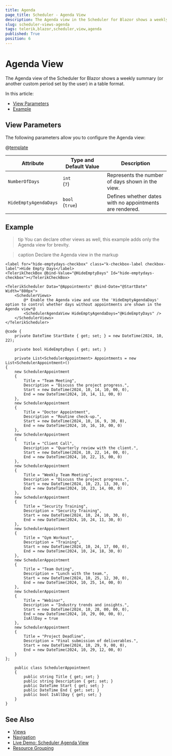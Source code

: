 ```yaml
---
title: Agenda
page_title: Scheduler - Agenda View
description: The Agenda view in the Scheduler for Blazor shows a weekly summary or a user-defined custom period in a table format, providing a clear event overview.
slug: scheduler-views-agenda
tags: telerik,blazor,scheduler,view,agenda
published: True
position: 6
---
```


# Agenda View

The Agenda view of the Scheduler for Blazor shows a weekly summary (or another custom period set by the user) in a table format.

In this article:

* [View Parameters](#view-parameters)
* [Example](#example)

## View Parameters

The following parameters allow you to configure the Agenda view:

@[template](/_contentTemplates/common/parameters-table-styles.md#table-layout)

| Attribute | Type and Default&nbsp;Value | Description |
| --- | --- | --- |
| `NumberOfDays` | `int` <br /> (`7`) | Represents the number of days shown in the view. |
| `HideEmptyAgendaDays` | `bool` <br /> (`true`) | Defines whether dates with no appointments are rendered. |

## Example

>tip You can declare other views as well, this example adds only the Agenda view for brevity.

>caption Declare the Agenda view in the markup

````RAZOR
<label for="hide-emptydays-checkbox" class="k-checkbox-label checkbox-label">Hide Empty Days</label>
<TelerikCheckBox @bind-Value="@HideEmptyDays" Id="hide-emptydays-checkbox"></TelerikCheckBox>

<TelerikScheduler Data="@Appointments" @bind-Date="@StartDate" Width="800px">
    <SchedulerViews>
        @* Enable the Agenda view and use the 'HideEmptyAgendaDays' option to control whether days without appointments are shown in the Agenda view*@
        <SchedulerAgendaView HideEmptyAgendaDays="@HideEmptyDays" />
    </SchedulerViews>
</TelerikScheduler>

@code {
    private DateTime StartDate { get; set; } = new DateTime(2024, 10, 22);

    private bool HideEmptyDays { get; set; }

    private List<SchedulerAppointment> Appointments = new List<SchedulerAppointment>()
{
    new SchedulerAppointment
    {
        Title = "Team Meeting",
        Description = "Discuss the project progress.",
        Start = new DateTime(2024, 10, 14, 10, 00, 0),
        End = new DateTime(2024, 10, 14, 11, 00, 0)
    },
    new SchedulerAppointment
    {
        Title = "Doctor Appointment",
        Description = "Routine check-up.",
        Start = new DateTime(2024, 10, 16, 9, 30, 0),
        End = new DateTime(2024, 10, 16, 10, 00, 0)
    },
    new SchedulerAppointment
    {
        Title = "Client Call",
        Description = "Quarterly review with the client.",
        Start = new DateTime(2024, 10, 22, 14, 00, 0),
        End = new DateTime(2024, 10, 22, 15, 00, 0)
    },
    new SchedulerAppointment
    {
        Title = "Weekly Team Meeting",
        Description = "Discuss the project progress.",
        Start = new DateTime(2024, 10, 23, 13, 30, 0),
        End = new DateTime(2024, 10, 23, 14, 00, 0)
    },
    new SchedulerAppointment
    {
        Title = "Security Training",
        Description = "Security Training",
        Start = new DateTime(2024, 10, 24, 10, 30, 0),
        End = new DateTime(2024, 10, 24, 11, 30, 0)
    },
    new SchedulerAppointment
    {
        Title = "Gym Workout",
        Description = "Training",
        Start = new DateTime(2024, 10, 24, 17, 00, 0),
        End = new DateTime(2024, 10, 24, 18, 30, 0)
    },
    new SchedulerAppointment
    {
        Title = "Team Outing",
        Description = "Lunch with the team.",
        Start = new DateTime(2024, 10, 25, 12, 30, 0),
        End = new DateTime(2024, 10, 25, 14, 00, 0)
    },
    new SchedulerAppointment
    {
        Title = "Webinar",
        Description = "Industry trends and insights.",
        Start = new DateTime(2024, 10, 28, 00, 00, 0),
        End = new DateTime(2024, 10, 29, 00, 00, 0),
        IsAllDay = true
    },
    new SchedulerAppointment
    {
        Title = "Project Deadline",
        Description = "Final submission of deliverables.",
        Start = new DateTime(2024, 10, 29, 9, 00, 0),
        End = new DateTime(2024, 10, 29, 12, 00, 0)
    }
};

    public class SchedulerAppointment
    {
        public string Title { get; set; }
        public string Description { get; set; }
        public DateTime Start { get; set; }
        public DateTime End { get; set; }
        public bool IsAllDay { get; set; }
    }
}
````

## See Also

* [Views](slug:scheduler-views-overview)
* [Navigation](slug:scheduler-navigation)
* [Live Demo: Scheduler Agenda View](https://demos.telerik.com/blazor-ui/scheduler/agenda-view)
* [Resource Grouping](slug:scheduler-resource-grouping)

